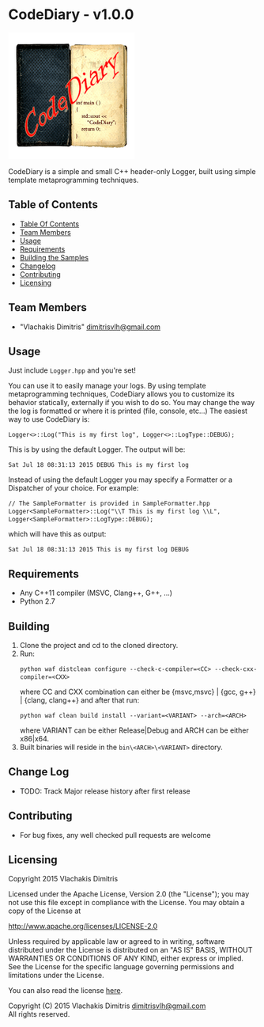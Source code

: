# CodeDiary - v1.0.0

![Logo](doc/assets/logo.png)

CodeDiary is a simple and small C++ header-only Logger, built using simple template metaprogramming techniques.

## <a name="toc"/> Table of Contents
 * [Table Of Contents](#toc)
 * [Team Members](#team)
 * [Usage](#usage)
 * [Requirements](#requirements)
 * [Building the Samples](#building)
 * [Changelog](#changelog)
 * [Contributing](#contributing)
 * [Licensing](#licensing)

## <a name="team"/> Team Members
 * "Vlachakis Dimitris" <dimitrisvlh@gmail.com>

## <a name="usage"/> Usage

Just include `Logger.hpp` and you're set!

You can use it to easily manage your logs. By using template metaprogramming techniques, CodeDiary allows you to customize its behavior statically, externally if you wish to do so. You may change the way the log is formatted or where it is printed (file, console, etc...)
The easiest way to use CodeDiary is:

    Logger<>::Log("This is my first log", Logger<>::LogType::DEBUG);

This is by using the default Logger. The output will be:

    Sat Jul 18 08:31:13 2015 DEBUG This is my first log

Instead of using the default Logger you may specify a Formatter or a Dispatcher of your choice. For example:

    // The SampleFormatter is provided in SampleFormatter.hpp
    Logger<SampleFormatter>::Log("\\T This is my first log \\L", Logger<SampleFormatter>::LogType::DEBUG);

which will have this as output:

    Sat Jul 18 08:31:13 2015 This is my first log DEBUG

## <a name="requirements"/> Requirements
 * Any C++11 compiler (MSVC, Clang++, G++, ...)
 * Python 2.7

## Building <a name="building"/>
 1. Clone the project and cd to the cloned directory.
 2. Run:  
    ```
    python waf distclean configure --check-c-compiler=<CC> --check-cxx-compiler=<CXX>
    ```  
    where CC and CXX combination can either be {msvc,msvc} | {gcc, g++} | {clang, clang++} and after that run:  
    ```
    python waf clean build install --variant=<VARIANT> --arch=<ARCH>
    ```  
    where VARIANT can be either Release|Debug and ARCH can be either x86|x64.
 3. Built binaries will reside in the ```bin\<ARCH>\<VARIANT>``` directory.

## <a name="changelog"/> Change Log
 * TODO: Track Major release history after first release

## <a name="contributing"/> Contributing
 * For bug fixes, any well checked pull requests are welcome

## <a name="licensing"/> Licensing

Copyright 2015 Vlachakis Dimitris

Licensed under the Apache License, Version 2.0 (the "License");
you may not use this file except in compliance with the License.
You may obtain a copy of the License at

http://www.apache.org/licenses/LICENSE-2.0

Unless required by applicable law or agreed to in writing, software
distributed under the License is distributed on an "AS IS" BASIS,
WITHOUT WARRANTIES OR CONDITIONS OF ANY KIND, either express or implied.
See the License for the specific language governing permissions and
limitations under the License.

You can also read the license [here](LICENSE).

Copyright (C) 2015 Vlachakis Dimitris <dimitrisvlh@gmail.com>  
All rights reserved.

